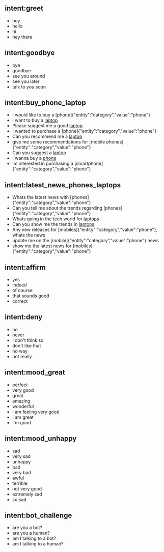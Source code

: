 ## intent:greet
- hey
- hello
- hi
- hey there

## intent:goodbye
- bye
- goodbye
- see you around
- see you later
- talk to you soon

## intent:buy_phone_laptop
- I would like to buy a [phone]{"entity":"category","value":"phone"}
- I want to buy a [laptop](category)
- Please suggest me a good [laptop](category)
- I wanted to purchase a [phone]{"entity":"category","value":"phone"}
- Can you recommend me a [laptop](category)
- give me some recommendations for [mobile phones]{"entity":"category","value":"phone"}
- Can you suggest a [laptop](category)
- I wanna buy a [phone](category)
- Im interested in purchasing a [smartphone]{"entity":"category","value":"phone"}

## intent:latest_news_phones_laptops
- Whats the latest news with [phones]{"entity":"category","value":"phone"}
- Can you tell me about the trends regarding [phones]{"entity":"category","value":"phone"}
- Whats going in the tech world for [laptops](category)
- Can you show me the trends in [laptops](category)
- Any new releases for [mobiles]{"entity":"category","value":"phone"}, whats the news
- update me on the [mobile]{"entity":"category","value":"phone"} news
- show me the latest news for [mobiles]{"entity":"category","value":"phone"}

## intent:affirm
- yes
- indeed
- of course
- that sounds good
- correct

## intent:deny
- no
- never
- I don't think so
- don't like that
- no way
- not really

## intent:mood_great
- perfect
- very good
- great
- amazing
- wonderful
- I am feeling very good
- I am great
- I'm good

## intent:mood_unhappy
- sad
- very sad
- unhappy
- bad
- very bad
- awful
- terrible
- not very good
- extremely sad
- so sad

## intent:bot_challenge
- are you a bot?
- are you a human?
- am I talking to a bot?
- am I talking to a human?

